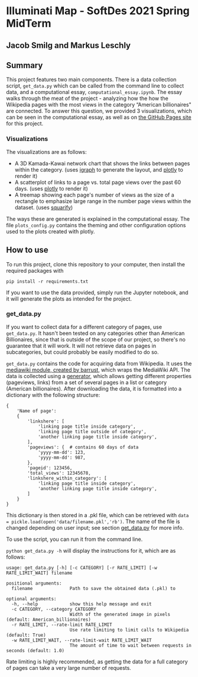 # Illuminati Map - SoftDes 2021 Spring MidTerm
## Jacob Smilg and Markus Leschly
## Summary

This project features two main components. There is a data collection script, `get_data.py` which can be called from the command line to collect data, and a computational essay, `computational_essay.ipynb`. The essay walks through the meat of the project - analyzing how the how the Wikipedia pages with the most views in the category “American billionaires" are connected. To answer this question, we provided 3 visualizations, which can be seen in the computational essay, as well as on [the GitHub Pages site](https://olincollege.github.io/illuminatimap) for this project.

### Visualizations
The visualizations are as follows:

* A 3D Kamada-Kawai network chart that shows the links between pages within the category. (uses [igraph](https://igraph.org/python/) to generate the layout, and [plotly](https://plotly.com/python/) to render it)
* A scatterplot of links to a page vs. total page views over the past 60 days. (uses [plotly](https://plotly.com/python/) to render it)
* A treemap showing each page's number of views as the size of a rectangle to emphasize large range in the number page views within the dataset. (uses [squarify](https://github.com/laserson/squarify))

The ways these are generated is explained in the computational essay. The file `plots_config.py` contains the theming and other configuration options used to the plots created with plotly.

## How to use

To run this project, clone this repository to your computer, then install the required packages with

`pip install -r requirements.txt`

If you want to use the data provided, simply run the Jupyter notebook, and it will generate the plots as intended for the project.

### get_data.py

If you want to collect data for a different category of pages, use `get_data.py`. It hasn't been tested on any categories other than American Billionaires, since that is outside of the scope of our project, so there's no guarantee that it will work. It will not retrieve data on pages in subcategories, but could probably be easily modified to do so.

`get_data.py` contains the code for acquiring data from Wikipedia. It uses the [mediawiki module, created by barrust](https://github.com/barrust/mediawiki), which wraps the MediaWiki API. The data is collected using a [generator](https://www.mediawiki.org/wiki/API:Query#Example_6:_Generators), which allows getting different properties (pageviews, links) from a set of several pages in a list or category (American billionaires). After downloading the data, it is formatted into a dictionary with the following structure:
```
{
    'Name of page':
    {
        'linkshere': [
            'linking page title inside category',
            'linking page title outside of category',
            'another linking page title inside category',
        ],
        'pageviews': {  # contains 60 days of data
            'yyyy-mm-dd': 123,
            'yyyy-mm-dd': 987,
        },
        'pageid': 123456,
        'total_views': 12345678,
        'linkshere_within_category': [
            'linking page title inside category',
            'another linking page title inside category',
        ]
    }
}
```

This dictionary is then stored in a .pkl file, which can be retrieved with `data = pickle.load(open('data/filename.pkl','rb')`. The name of the file is changed depending on user input; see section [get_data.py](#get_datapy) for more info.


To use the script, you can run it from the command line.

`python get_data.py -h` will display the instructions for it, which are as follows:

```
usage: get_data.py [-h] [-c CATEGORY] [-r RATE_LIMIT] [-w RATE_LIMIT_WAIT] filename

positional arguments:
  filename              Path to save the obtained data (.pkl) to

optional arguments:
  -h, --help            show this help message and exit
  -c CATEGORY, --category CATEGORY
                        Width of the generated image in pixels (default: American_billionaires)
  -r RATE_LIMIT, --rate-limit RATE_LIMIT
                        Use rate limiting to limit calls to Wikipedia (default: True)
  -w RATE_LIMIT_WAIT, --rate-limit-wait RATE_LIMIT_WAIT
                        The amount of time to wait between requests in seconds (default: 1.0)
```

Rate limiting is highly recommended, as getting the data for a full category of pages can take a very large number of requests.